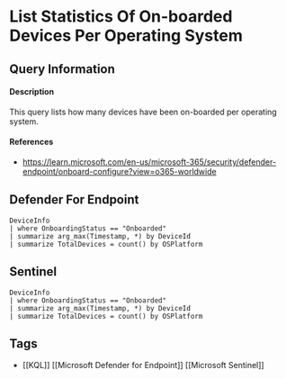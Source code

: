 # List Statistics Of On-boarded Devices Per Operating System
## Query Information
#### Description
This query lists how many devices have been on-boarded per operating system.
#### References
- https://learn.microsoft.com/en-us/microsoft-365/security/defender-endpoint/onboard-configure?view=o365-worldwide
## Defender For Endpoint
```kusto
DeviceInfo
| where OnboardingStatus == "Onboarded"
| summarize arg_max(Timestamp, *) by DeviceId
| summarize TotalDevices = count() by OSPlatform
```
## Sentinel
```kusto
DeviceInfo
| where OnboardingStatus == "Onboarded"
| summarize arg_max(Timestamp, *) by DeviceId
| summarize TotalDevices = count() by OSPlatform
```
## Tags
- [[KQL]] [[Microsoft Defender for Endpoint]] [[Microsoft Sentinel]]
